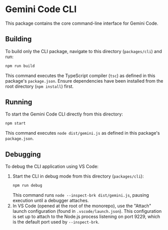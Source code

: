 # Gemini Code CLI

This package contains the core command-line interface for Gemini Code.

## Building

To build only the CLI package, navigate to this directory (`packages/cli`) and run:

```bash
npm run build
```

This command executes the TypeScript compiler (`tsc`) as defined in this package's `package.json`. Ensure dependencies have been installed from the root directory (`npm install`) first.

## Running

To start the Gemini Code CLI directly from this directory:

```bash
npm start
```

This command executes `node dist/gemini.js` as defined in this package's `package.json`.

## Debugging

To debug the CLI application using VS Code:

1.  Start the CLI in debug mode from this directory (`packages/cli`):
    ```bash
    npm run debug
    ```
    This command runs `node --inspect-brk dist/gemini.js`, pausing execution until a debugger attaches.
2.  In VS Code (opened at the root of the monorepo), use the "Attach" launch configuration (found in `.vscode/launch.json`). This configuration is set up to attach to the Node.js process listening on port 9229, which is the default port used by `--inspect-brk`.
